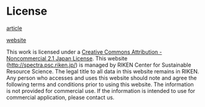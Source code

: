 # License

[article](https://www.sciencedirect.com/science/article/pii/S003194221200310X)

[website](http://spectra.psc.riken.jp/menta.cgi/respect/licence/licence)

This work is licensed under a [Creative Commons Attribution - Noncommercial 2.1 Japan License](http://creativecommons.org/licenses/by-nc/2.1/jp/deed.en).
This website (http://spectra.psc.riken.jp/) is managed by RIKEN Center for Sustainable Resource Science. The legal title to all data in this website remains in RIKEN. Any person who accesses and uses this website should note and agree the following terms and conditions prior to using this website.
The information is not provided for commercial use. If the information is intended to use for commercial application, please contact us.